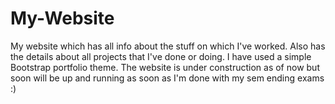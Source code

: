 # My-Website
My website which has all info about the stuff on which I've worked. Also has the details about all projects that I've done or doing. I have used a simple Bootstrap portfolio theme.
The website is under construction as of now but soon will be up and running as soon as I'm done with my sem ending exams :)

